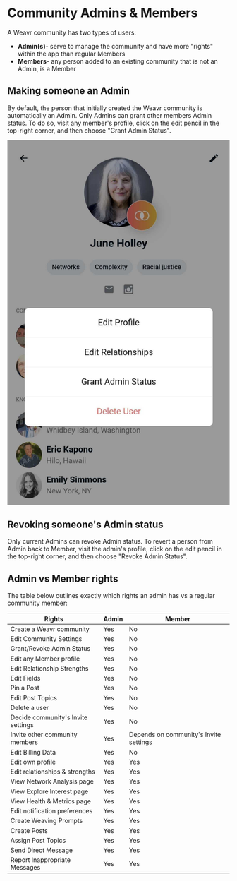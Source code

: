 # Community Admins & Members

A Weavr community has two types of users: 

- **Admin(s)**- serve to manage the community and have more "rights" within the app than regular Members 
- **Members**- any person added to an existing community that is not an Admin, is a Member

## Making someone an Admin
By default, the person that initially created the Weavr community is automatically an Admin. Only Admins can grant other members Admin status. 
To do so, visit any member's profile, click on the edit pencil in the top-right corner, and then choose "Grant Admin Status". 

![Phone screenshot of Grant Admin Status](/images/grant-admin-rights.jpg)

## Revoking someone's Admin status
Only current Admins can revoke Admin status. 
To revert a person from Admin back to Member, visit the admin's profile, click on the edit pencil in the top-right corner, and then choose "Revoke Admin Status".

## Admin vs Member rights

The table below outlines exactly which rights an admin has vs a regular community member: 

| Rights  | Admin | Member |
| ------------- | ------------- | ------------- |
| Create a Weavr community  | Yes | No |
| Edit Community Settings   | Yes  | No  |
| Grant/Revoke Admin Status   | Yes  | No  |
| Edit any Member profile   | Yes  | No  |
| Edit Relationship Strengths   | Yes  | No  |
| Edit Fields   | Yes  | No  |
| Pin a Post  | Yes  | No  |
| Edit Post Topics   | Yes  | No  |
| Delete a user   | Yes  | No  |
| Decide community's Invite settings   | Yes  | No  |
| Invite other community members   | Yes  | Depends on community's Invite settings  |
| Edit Billing Data   | Yes  | No  |
| Edit own profile   | Yes  | Yes  |
| Edit relationships & strengths   | Yes  | Yes  |
| View Network Analysis page   | Yes  | Yes  |
| View Explore Interest page   | Yes  | Yes  |
| View Health & Metrics page  | Yes  | Yes |
| Edit notification preferences   | Yes  | Yes  |
| Create Weaving Prompts  | Yes  | Yes  |
| Create Posts  | Yes  | Yes  |
| Assign Post Topics  | Yes  | Yes  |
| Send Direct Message  | Yes  | Yes  |
| Report Inappropriate Messages  | Yes  | Yes  |

